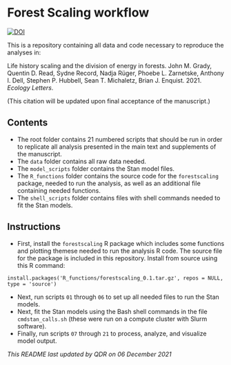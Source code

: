 # Forest Scaling workflow

[![DOI](https://zenodo.org/badge/234630889.svg)](https://zenodo.org/badge/latestdoi/234630889)

This is a repository containing all data and code necessary to reproduce the analyses in:

Life history scaling and the division of energy in forests. John M. Grady, Quentin D. Read, Sydne Record, Nadja Rüger, Phoebe L. Zarnetske, Anthony I. Dell, Stephen P. Hubbell, Sean T. Michaletz, Brian J. Enquist. 2021. *Ecology Letters*.

(This citation will be updated upon final acceptance of the manuscript.)

## Contents

- The root folder contains 21 numbered scripts that should be run in order to replicate all analysis presented in the main text and supplements of the manuscript.
- The `data` folder contains all raw data needed.
- The `model_scripts` folder contains the Stan model files.
- The `R_functions` folder contains the source code for the `forestscaling` package, needed to run the analysis, as well as an additional file containing needed functions.
- The `shell_scripts` folder contains files with shell commands needed to fit the Stan models.

## Instructions

- First, install the `forestscaling` R package which includes some functions and plotting themese needed to run the analysis R code.
The source file for the package is included in this repository. Install from source using this R command:

```
install.packages('R_functions/forestscaling_0.1.tar.gz', repos = NULL, type = 'source')
```

- Next, run scripts `01` through `06` to set up all needed files to run the Stan models.
- Next, fit the Stan models using the Bash shell commands in the file `cmdstan_calls.sh` (these were run on a compute cluster with Slurm software).
- Finally, run scripts `07` through `21` to process, analyze, and visualize model output.

*This README last updated by QDR on 06 December 2021*

